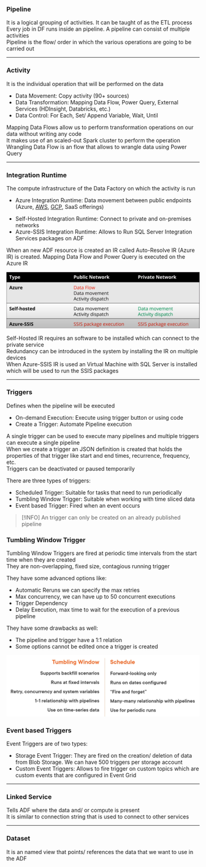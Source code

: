 ### Pipeline

It is a logical grouping of activities. It can be taught of as the ETL process  
Every job in DF runs inside an pipeline. A pipeline can consist of multiple activities  
Pipeline is the flow/ order in which the various operations are going to be carried out

---

### Activity

It is the individual operation that will be performed on the data

* Data Movement: Copy activity (90+ sources)
* Data Transformation: Mapping Data Flow, Power Query, External Services (HDInsight, Databricks, etc.)
* Data Control: For Each, Set/ Append Variable, Wait, Until

Mapping Data Flows allow us to perform transformation operations on our data without writing any code  
It makes use of an scaled-out Spark cluster to perform the operation  
Wrangling Data Flow is an flow that allows to wrangle data using Power Query

---

### Integration Runtime

The compute infrastructure of the Data Factory on which the activity is run

- Azure Integration Runtime: Data movement between public endpoints (Azure, [AWS](../../../AWS/AWS.md), [GCP](../../../GCP/GCP.md), SaaS offerings)
* Self-Hosted Integration Runtime: Connect to private and on-premises networks
* Azure-SSIS Integration Runtime: Allows to Run SQL Server Integration Services packages on ADF

When an new ADF resource is created an IR called Auto-Resolve IR (Azure IR) is created. 
Mapping Data Flow and Power Query is executed on the Azure IR

![Integration Runtime|600](../../images/integration_runtime.png)

Self-Hosted IR requires an software to be installed which can connect to the private service  
Redundancy can be introduced in the system by installing the IR on multiple devices  
When Azure-SSIS IR is used an Virtual Machine with SQL Server is installed which will be used to run the SSIS packages

---

### Triggers

Defines when the pipeline will be executed

* On-demand Execution: Execute using trigger button or using code
* Create a Trigger: Automate Pipeline execution

A single trigger can be used to execute many pipelines and multiple triggers can execute a single pipeline  
When we create a trigger an JSON definition is created that holds the properties of that trigger like start and end times, recurrence, frequency, etc.  
Triggers can be deactivated or paused temporarily

There are three types of triggers:

* Scheduled Trigger: Suitable for tasks that need to run periodically
* Tumbling Window Trigger: Suitable when working with time sliced data
* Event based Trigger: Fired when an event occurs

 > [!INFO]
 > An trigger can only be created on an already published pipeline

### Tumbling Window Trigger

Tumbling Window Triggers are fired at periodic time intervals from the start time when they are created  
They are non-overlapping, fixed size, contagious running trigger

They have some advanced options like:

* Automatic Reruns we can specify the max retries
* Max concurrency, we can have up to 50 concurrent executions
* Trigger Dependency
* Delay Execution, max time to wait for the execution of a previous pipeline

They have some drawbacks as well:

* The pipeline and trigger have a 1:1 relation
* Some options cannot be edited once a trigger is created

![Tumbling Window and Schedule|600](../../images/tumbling_windows_and_schedule.png)

### Event based Triggers

Event Triggers are of two types:

* Storage Event Trigger: They are fired on the creation/ deletion of data from Blob Storage. We can have 500 triggers per storage account
* Custom Event Triggers: Allows to fire trigger on custom topics which are custom events that are configured in Event Grid

---

### Linked Service

Tells ADF where the data and/ or compute is present  
It is similar to connection string that is used to connect to other services

---

### Dataset

It is an named view that points/ references the data that we want to use in the ADF
